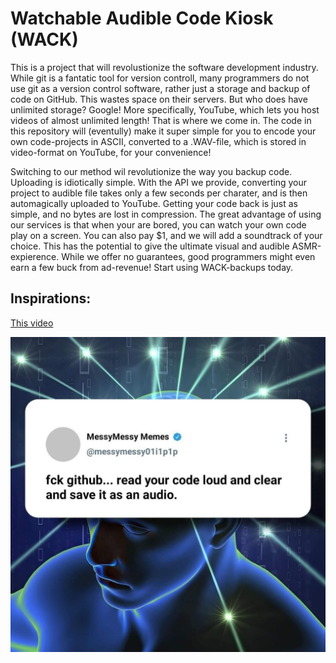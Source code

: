 # Watchable Audible Code Kiosk (WACK)

This is a project that will revolustionize the software development industry. While git is a fantatic tool for version controll, many programmers do not use git as a version control software, rather just a storage and backup of code on GitHub. This wastes space on their servers. But who does have unlimited storage? Google! More specifically, YouTube, which lets you host videos of almost unlimited length! That is where we come in. The code in this repository will (eventully) make it super simple for you to encode your own code-projects in ASCII, converted to a .WAV-file, which is stored in video-format on YouTube, for your convenience!

Switching to our method wil revolutionize the way you backup code. Uploading is idiotically simple. With the API we provide, converting your project to audible file takes only a few seconds per charater, and is then automagically uploaded to YouTube. Getting your code back is just as simple, and no bytes are lost in compression. The great advantage of using our services is that when your are bored, you can watch your own code play on a screen. You can also pay $1, and we will add a soundtrack of your choice. This has the potential to give the ultimate visual and audible ASMR-expierence. While we offer no guarantees, good programmers might even earn a few buck from ad-revenue! Start using WACK-backups today.

## Inspirations:

[This video](https://www.youtube.com/watch?v=8I4fd_Sap-g)

![This meme](inspiration.jpeg)

